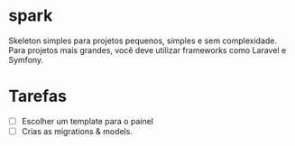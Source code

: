 # spark

Skeleton simples para projetos pequenos, simples e sem complexidade. Para projetos mais grandes, você deve utilizar frameworks como Laravel e Symfony.

# Tarefas

- [ ] Escolher um template para o painel
- [ ] Crias as migrations & models.
